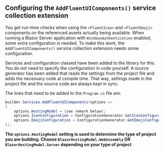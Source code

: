 ## Configuring the `AddFluentUIComponents()` service collection extension
 
You get run-time checks when using the `<FluentIcon>` and `<FluentEmoji>` components on the referenced assets actually being available. 
When running a Blazor Server application with `WindowsAuthentication` enabled, some extra configuration is needed.
To make this work, the `AddFluentUIComponents()` service collection extension needs some configuration.
 
Services and configuration classed have been added to the library for this. You do not need to specify the configuration in code yourself. 
A source generator has been added that reads the settings from the project file and adds the necessary code at compile time. That way,
settings made in the project file and the source code are always kept in sync.
 
The lines that need to be added to the `Program.cs` file are:

```csharp
builder.Services.AddFluentUIComponents(options =>
{
    options.HostingModel = {see remark below};
    options.IconConfiguration = ConfigurationGenerator.GetIconConfiguration();
    options.EmojiConfiguration = ConfigurationGenerator.GetEmojiConfiguration();
});

```

**The `options.HostingModel` setting is used to determine the type of project you are building. Choose `BlazorHostingModel.WebAssembly` OR `BlazorHostingModel.Server` depending on your type of project**